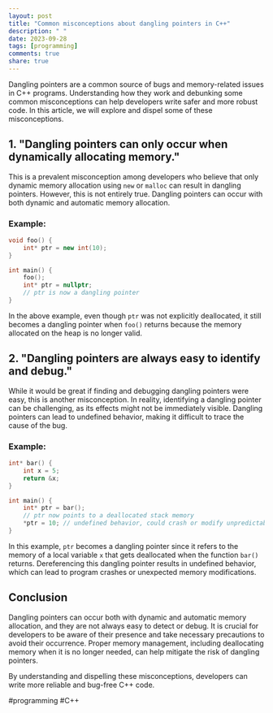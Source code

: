 ```yaml
---
layout: post
title: "Common misconceptions about dangling pointers in C++"
description: " "
date: 2023-09-28
tags: [programming]
comments: true
share: true
---
```


Dangling pointers are a common source of bugs and memory-related issues in C++ programs. Understanding how they work and debunking some common misconceptions can help developers write safer and more robust code. In this article, we will explore and dispel some of these misconceptions.

## 1. "Dangling pointers can only occur when dynamically allocating memory."

This is a prevalent misconception among developers who believe that only dynamic memory allocation using `new` or `malloc` can result in dangling pointers. However, this is not entirely true. Dangling pointers can occur with both dynamic and automatic memory allocation.

### Example:
```cpp
void foo() {
    int* ptr = new int(10);
}

int main() {
    foo();
    int* ptr = nullptr;
    // ptr is now a dangling pointer
}
```
In the above example, even though `ptr` was not explicitly deallocated, it still becomes a dangling pointer when `foo()` returns because the memory allocated on the heap is no longer valid.

## 2. "Dangling pointers are always easy to identify and debug."

While it would be great if finding and debugging dangling pointers were easy, this is another misconception. In reality, identifying a dangling pointer can be challenging, as its effects might not be immediately visible. Dangling pointers can lead to undefined behavior, making it difficult to trace the cause of the bug.

### Example:
```cpp
int* bar() {
    int x = 5;
    return &x;
}

int main() {
    int* ptr = bar();
    // ptr now points to a deallocated stack memory
    *ptr = 10; // undefined behavior, could crash or modify unpredictable memory
}
```
In this example, `ptr` becomes a dangling pointer since it refers to the memory of a local variable `x` that gets deallocated when the function `bar()` returns. Dereferencing this dangling pointer results in undefined behavior, which can lead to program crashes or unexpected memory modifications.

## Conclusion

Dangling pointers can occur both with dynamic and automatic memory allocation, and they are not always easy to detect or debug. It is crucial for developers to be aware of their presence and take necessary precautions to avoid their occurrence. Proper memory management, including deallocating memory when it is no longer needed, can help mitigate the risk of dangling pointers.

By understanding and dispelling these misconceptions, developers can write more reliable and bug-free C++ code.

#programming #C++